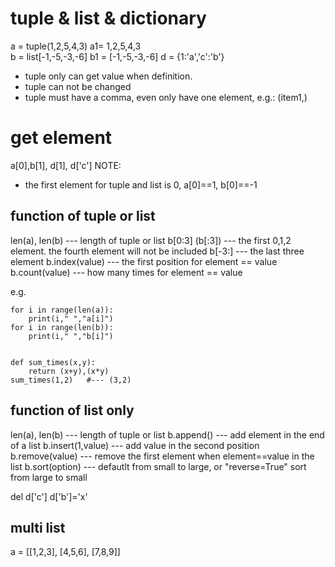 # tuple & list & dictionary
a = tuple(1,2,5,4,3)
a1= 1,2,5,4,3  
b = list[-1,-5,-3,-6]
b1 = [-1,-5,-3,-6]
d = {1:'a','c':'b'}

- tuple only can get value when definition.
- tuple can not be changed
- tuple must have a comma, even only have one element, e.g.: (item1,)



# get element
a[0],b[1], d[1], d['c']
NOTE: 
- the first element for tuple and list  is 0,  a[0]==1, b[0]==-1
     

## function of tuple or list
len(a), len(b)    --- length of tuple or list
b[0:3] (b[:3])    --- the first 0,1,2 element. the fourth element will not be included
b[-3:]            --- the last three  element
b.index(value)    --- the first position for element == value
b.count(value)    --- how many times for element == value

e.g.
```
for i in range(len(a)):
	print(i," ","a[i]")
for i in range(len(b)):
	print(i," ","b[i]")


def sum_times(x,y):
	return (x+y),(x*y) 
sum_times(1,2)   #--- (3,2)
```

## function of list only

len(a), len(b) --- length of tuple or list
b.append()        --- add element in the end of a list
b.insert(1,value) --- add value in the second position 
b.remove(value)   --- remove the first element when element==value in the list
b.sort(option)    --- defautlt from small to large, or "reverse=True" sort from large to small

del d['c'] 
d['b']='x'

## multi list
a = [[1,2,3],
	 [4,5,6],
	 [7,8,9]]



